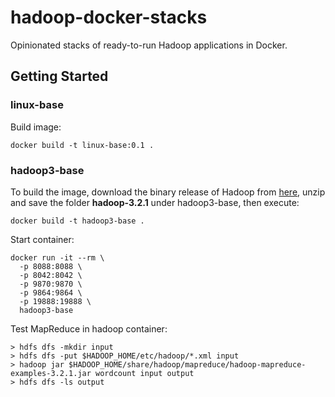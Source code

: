 # hadoop-docker-stacks

Opinionated stacks of ready-to-run Hadoop applications in Docker.

## Getting Started

### linux-base

Build image:

```
docker build -t linux-base:0.1 .
```

### hadoop3-base

To build the image, download the binary release of Hadoop from [here](https://www.apache.org/dyn/closer.cgi/hadoop/common/hadoop-3.2.1/hadoop-3.2.1.tar.gz), unzip and save the folder **hadoop-3.2.1** under hadoop3-base, then execute:

```
docker build -t hadoop3-base .
```

Start container:
```
docker run -it --rm \
  -p 8088:8088 \
  -p 8042:8042 \
  -p 9870:9870 \
  -p 9864:9864 \
  -p 19888:19888 \
  hadoop3-base
```

Test MapReduce in hadoop container:
```
> hdfs dfs -mkdir input
> hdfs dfs -put $HADOOP_HOME/etc/hadoop/*.xml input
> hadoop jar $HADOOP_HOME/share/hadoop/mapreduce/hadoop-mapreduce-examples-3.2.1.jar wordcount input output
> hdfs dfs -ls output
```


